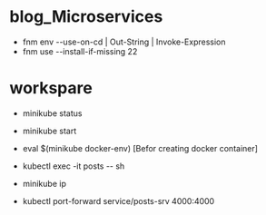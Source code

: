 # blog_Microservices

- fnm env --use-on-cd | Out-String | Invoke-Expression
- fnm use --install-if-missing 22


# workspare
- minikube status
- minikube start
- eval $(minikube docker-env) [Befor creating docker container]


- kubectl exec -it posts -- sh

- minikube ip

- kubectl port-forward service/posts-srv 4000:4000





